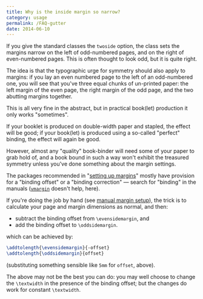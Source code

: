 ```yaml
---
title: Why is the inside margin so narrow?
category: usage
permalink: /FAQ-gutter
date: 2014-06-10
---
```


If you give the standard classes the `twoside` option, the
class sets the margins narrow on the left of odd-numbered pages, and
on the right of even-numbered pages.  This is often thought to look
odd, but it is quite right.

The idea is that the typographic urge for symmetry should also apply
to margins: if you lay an even numbered page to the left of an
odd-numbered one, you will see that you've three equal chunks of
un-printed paper: the left margin of the even page, the right margin
of the odd page, and the two abutting margins together.

This is all very fine in the abstract, but in practical book(let)
production it only works "sometimes".

If your booklet is produced on double-width paper and stapled, the
effect will be good; if your book(let) is produced using a so-called
"perfect" binding, the effect will again be good.

However, almost any "quality" book-binder will need some of your
paper to grab hold of, and a book bound in such a way won't exhibit
the treasured symmetry unless you've done something about the margin
settings.

The packages recommended in 
"[setting up margins](FAQ-marginpkgs)" mostly have provision for
a "binding offset" or a "binding correction"&nbsp;&mdash; search for
"binding" in the manuals ([`vmargin`](https://ctan.org/pkg/vmargin) doesn't help, here).

If you're doing the job by hand (see 
[manual margin setup](FAQ-marginmanual)), the trick is to
calculate your page and margin dimensions as normal, and then:
  

-  subtract the binding offset from `\evensidemargin`, and
-  add the binding offset to `\oddsidemargin`.

which can be achieved by:
```latex
\addtolength{\evensidemargin}{-offset}
\addtolength{\oddsidemargin}{offset}
```
(substituting something sensible like `5mm` for
`offset`, above).

The above may not be the best you can do: you may well choose to
change the `\textwidth` in the presence of the binding offset; but
the changes do work for constant `\textwidth`.

